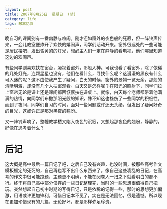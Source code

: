 ```yaml
---
layout: post
title: 2007年8月25日  星期日  (晴)
category: life
tags: 窸窣忆影
---
```

晚自习的课间别有一番幽静与喧闹。刚才还如窗外的夜色般的死寂，但一阵铃声传来，一会儿教室便炸开了欢快的嬉闹声，同学们活动开来。窗外很远处的一些可能是居民楼吧，发出昏黄的的灯光，想必主人们一定在静静的看电视，他们哪里知道这边的欢闹声。
<!--more-->

有些同学则喜欢扶在窗台，凝视着窗外，那般入神。可我也看了看窗外，除了依稀的几处灯光，连颗星星也没有，他们在看什么，寻找什么呢？这漫漫的黑夜有什么可入迷的呢？这不由使我产生了疑问，白天的时候，窗外的景物一览无余，那般的清晰明澈，却没有几个人扶窗观看。白天又是怎样呢？在阳光的照射下，同学们拉上窗帘无论是课上还是课间都困恹恹扶在课桌上。就像，白天每个老师都带着他满满的热情，向同学们布撒那阳光般的知识，殊不知这也挫伤了一些同学的积极性。而到了夜间，同学们自习的时间，面对一些问题或许还无头绪，但发出了疑问好奇的目光，这或许正是那对黑夜的翘盼。

又一阵铃声响了，整幢教学楼又陷入夜色的沉寂，又想起那夜色的翘盼，静静的，好像在思考着什么？

# 后记
这大概是高中最后一篇日记了吧，之后自己没有兴趣，也没时间，被那些高考作文模板框定的死死的，自己再也写不出什么东西来了。像自己这些凌乱的日记，在高考的作文中很可能跑题，主题更不明确，不能在阅卷人一扫之下就看明白的都不行。终于将自己高中部分仅存的一些日记整理完，当时的一些思想很值得自己把玩。突然想起自己初中时期的写得日记，只是依稀的记得一些，那时的思想更加偏激，用语或许更加锋利，可惜日记本不见了，实在是无法回忆，很是遗憾。所以现在更加珍惜现有的几篇，无论好坏，都是那样弥足珍贵。
